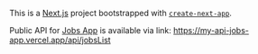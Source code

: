 This is a [Next.js](https://nextjs.org/) project bootstrapped with [`create-next-app`](https://github.com/vercel/next.js/tree/canary/packages/create-next-app).


Public API for [Jobs App](https://divoronov.github.io/jobs/) is available via link: https://my-api-jobs-app.vercel.app/api/jobsList
